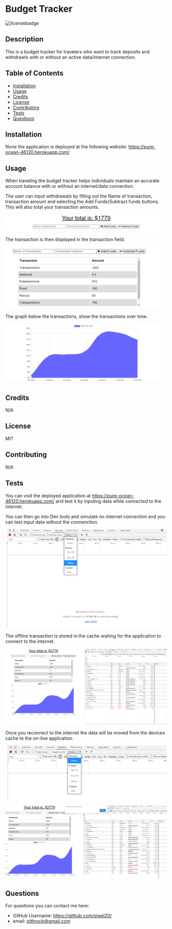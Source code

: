 # Budget Tracker

  ![licensebadge](https://img.shields.io/badge/license-MIT-red)

  ## Description 

  This is a budget tracker for travelers who want to track deposits and withdrawls with or without an active data/internet connection. 
  
  
  ## Table of Contents
    
  * [Installation](#installation)
  * [Usage](#usage)
  * [Credits](#credits)
  * [License](#license)
  * [Contributing](#contributing)
  * [Tests](#tests)
  * [Questions](#questions)
  
  
  ## Installation
  
  None the application is deployed at the following website: https://pure-ocean-46120.herokuapp.com/ 
  
  
  ## Usage 
  
  When traveling the budget tracker helps individuals maintain an accurate account balance with or without an internet/data connection. 
  

  The user can input withdrawals by filling out the Name of transaction, transaction amount and selecting the Add Funds/Subtract funds buttons. This will also total your transaction amounts. 

  ![image](/assets/images/add-funds.PNG)


  The transaction is then displayed in the transaction field. 
  
  ![image](/assets/images/transaction.PNG) 
  
  The graph below the transactions, show the transactions over time. 

  ![image](/assets/images/graph.PNG)

  
  ## Credits
  
  N/A  
  
  
  ## License
  
  MIT

  
  ## Contributing
  
  N/A

  
  ## Tests
  
  You can visit the deployed application at https://pure-ocean-46120.herokuapp.com/ and test it by inputing data while connected to the internet. 
  
  You can then go into Dev tools and simulate no internet connection and you can test input data without the connenction. 
  
  ![image](/assets/images/offline.PNG)

  The offline transaction is stored in the cache waiting for the application to connect to the internet. 

  ![image](/assets/images/offline-1.PNG)
  
  Once you reconnect to the internet the data will be moved from the devices cache to the on-line application. 

  ![image](/assets/images/online.PNG)

  ![image](/assets/images/online-1.PNG)


  ## Questions
  For questions you can contact me here:
  * GitHub Username: https://github.com/siwel20/
  * email: plthrock@gmail.com
